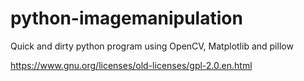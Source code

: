 # python-imagemanipulation
Quick and dirty python program using OpenCV, Matplotlib and pillow

https://www.gnu.org/licenses/old-licenses/gpl-2.0.en.html
